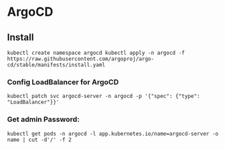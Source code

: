 # ArgoCD

## Install
`
kubectl create namespace argocd
kubectl apply -n argocd -f https://raw.githubusercontent.com/argoproj/argo-cd/stable/manifests/install.yaml
`

### Config LoadBalancer for ArgoCD
`
kubectl patch svc argocd-server -n argocd -p '{"spec": {"type": "LoadBalancer"}}'
`

### Get admin Password:
`kubectl get pods -n argocd -l app.kubernetes.io/name=argocd-server -o name | cut -d'/' -f 2
`
